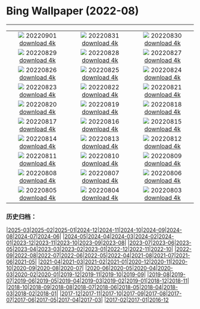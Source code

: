 # Bing Wallpaper (2022-08)
**************
| | | |
|:-:|:-:|:-:|
| ![](https://www.bing.com/th?id=OHR.WildlifeCrossing_ZH-CN1493053695_1920x1080.jpg) 20220901 [download 4k](https://www.bing.com/th?id=OHR.WildlifeCrossing_ZH-CN1493053695_UHD.jpg) | ![](https://www.bing.com/th?id=OHR.BlueLinckia_ZH-CN1103817183_1920x1080.jpg) 20220831 [download 4k](https://www.bing.com/th?id=OHR.BlueLinckia_ZH-CN1103817183_UHD.jpg) | ![](https://www.bing.com/th?id=OHR.Migliarino_ZH-CN0744250844_1920x1080.jpg) 20220830 [download 4k](https://www.bing.com/th?id=OHR.Migliarino_ZH-CN0744250844_UHD.jpg) |
| ![](https://www.bing.com/th?id=OHR.EstoniaBaltic_ZH-CN0314555299_1920x1080.jpg) 20220829 [download 4k](https://www.bing.com/th?id=OHR.EstoniaBaltic_ZH-CN0314555299_UHD.jpg) | ![](https://www.bing.com/th?id=OHR.BeardedTit_ZH-CN0065279700_1920x1080.jpg) 20220828 [download 4k](https://www.bing.com/th?id=OHR.BeardedTit_ZH-CN0065279700_UHD.jpg) | ![](https://www.bing.com/th?id=OHR.MSHV_ZH-CN9630204701_1920x1080.jpg) 20220827 [download 4k](https://www.bing.com/th?id=OHR.MSHV_ZH-CN9630204701_UHD.jpg) |
| ![](https://www.bing.com/th?id=OHR.PeljesacWind_ZH-CN9299214248_1920x1080.jpg) 20220826 [download 4k](https://www.bing.com/th?id=OHR.PeljesacWind_ZH-CN9299214248_UHD.jpg) | ![](https://www.bing.com/th?id=OHR.CascadesNP_ZH-CN1830542356_1920x1080.jpg) 20220825 [download 4k](https://www.bing.com/th?id=OHR.CascadesNP_ZH-CN1830542356_UHD.jpg) | ![](https://www.bing.com/th?id=OHR.MarinaDaGloria_ZH-CN6894795645_1920x1080.jpg) 20220824 [download 4k](https://www.bing.com/th?id=OHR.MarinaDaGloria_ZH-CN6894795645_UHD.jpg) |
| ![](https://www.bing.com/th?id=OHR.MentonFrance_ZH-CN5849270429_1920x1080.jpg) 20220823 [download 4k](https://www.bing.com/th?id=OHR.MentonFrance_ZH-CN5849270429_UHD.jpg) | ![](https://www.bing.com/th?id=OHR.TenderMoment_ZH-CN5447705408_1920x1080.jpg) 20220822 [download 4k](https://www.bing.com/th?id=OHR.TenderMoment_ZH-CN5447705408_UHD.jpg) | ![](https://www.bing.com/th?id=OHR.CostadaMorte_ZH-CN5219249535_1920x1080.jpg) 20220821 [download 4k](https://www.bing.com/th?id=OHR.CostadaMorte_ZH-CN5219249535_UHD.jpg) |
| ![](https://www.bing.com/th?id=OHR.BearProof_ZH-CN4950171791_1920x1080.jpg) 20220820 [download 4k](https://www.bing.com/th?id=OHR.BearProof_ZH-CN4950171791_UHD.jpg) | ![](https://www.bing.com/th?id=OHR.PenzancePool_ZH-CN4493022613_1920x1080.jpg) 20220819 [download 4k](https://www.bing.com/th?id=OHR.PenzancePool_ZH-CN4493022613_UHD.jpg) | ![](https://www.bing.com/th?id=OHR.SourHerring_ZH-CN4136738467_1920x1080.jpg) 20220818 [download 4k](https://www.bing.com/th?id=OHR.SourHerring_ZH-CN4136738467_UHD.jpg) |
| ![](https://www.bing.com/th?id=OHR.AquarioNatural_ZH-CN3886634374_1920x1080.jpg) 20220817 [download 4k](https://www.bing.com/th?id=OHR.AquarioNatural_ZH-CN3886634374_UHD.jpg) | ![](https://www.bing.com/th?id=OHR.GreatWhiteRoller_ZH-CN1541809088_1920x1080.jpg) 20220816 [download 4k](https://www.bing.com/th?id=OHR.GreatWhiteRoller_ZH-CN1541809088_UHD.jpg) | ![](https://www.bing.com/th?id=OHR.ChittorgarhFort_ZH-CN2955182965_1920x1080.jpg) 20220815 [download 4k](https://www.bing.com/th?id=OHR.ChittorgarhFort_ZH-CN2955182965_UHD.jpg) |
| ![](https://www.bing.com/th?id=OHR.PantherChameleon_ZH-CN2554514270_1920x1080.jpg) 20220814 [download 4k](https://www.bing.com/th?id=OHR.PantherChameleon_ZH-CN2554514270_UHD.jpg) | ![](https://www.bing.com/th?id=OHR.LacMontagnon_ZH-CN8301464080_1920x1080.jpg) 20220813 [download 4k](https://www.bing.com/th?id=OHR.LacMontagnon_ZH-CN8301464080_UHD.jpg) | ![](https://www.bing.com/th?id=OHR.AmboseliElephants_ZH-CN2078609290_1920x1080.jpg) 20220812 [download 4k](https://www.bing.com/th?id=OHR.AmboseliElephants_ZH-CN2078609290_UHD.jpg) |
| ![](https://www.bing.com/th?id=OHR.MtTsubakuro_ZH-CN0305525340_1920x1080.jpg) 20220811 [download 4k](https://www.bing.com/th?id=OHR.MtTsubakuro_ZH-CN0305525340_UHD.jpg) | ![](https://www.bing.com/th?id=OHR.AnniversaryJTNP_ZH-CN9974030692_1920x1080.jpg) 20220810 [download 4k](https://www.bing.com/th?id=OHR.AnniversaryJTNP_ZH-CN9974030692_UHD.jpg) | ![](https://www.bing.com/th?id=OHR.CuevaManos_ZH-CN8900667928_1920x1080.jpg) 20220809 [download 4k](https://www.bing.com/th?id=OHR.CuevaManos_ZH-CN8900667928_UHD.jpg) |
| ![](https://www.bing.com/th?id=OHR.EsPantaleu_ZH-CN8612029580_1920x1080.jpg) 20220808 [download 4k](https://www.bing.com/th?id=OHR.EsPantaleu_ZH-CN8612029580_UHD.jpg) | ![](https://www.bing.com/th?id=OHR.theBeginningofAutumn2022_ZH-CN9413449297_1920x1080.jpg) 20220807 [download 4k](https://www.bing.com/th?id=OHR.theBeginningofAutumn2022_ZH-CN9413449297_UHD.jpg) | ![](https://www.bing.com/th?id=OHR.SFSaltFlats_ZH-CN7261637239_1920x1080.jpg) 20220806 [download 4k](https://www.bing.com/th?id=OHR.SFSaltFlats_ZH-CN7261637239_UHD.jpg) |
| ![](https://www.bing.com/th?id=OHR.MilitaryTattoo_ZH-CN0302287210_1920x1080.jpg) 20220805 [download 4k](https://www.bing.com/th?id=OHR.MilitaryTattoo_ZH-CN0302287210_UHD.jpg) | ![](https://www.bing.com/th?id=OHR.QiXiFestival2022_ZH-CN2628111266_1920x1080.jpg) 20220804 [download 4k](https://www.bing.com/th?id=OHR.QiXiFestival2022_ZH-CN2628111266_UHD.jpg) | ![](https://www.bing.com/th?id=OHR.RedneckedGrebe_ZH-CN6036749974_1920x1080.jpg) 20220803 [download 4k](https://www.bing.com/th?id=OHR.RedneckedGrebe_ZH-CN6036749974_UHD.jpg) |

### 历史归档：

|[2025-03](/../2025-03/2025-03.md)|[2025-02](/../2025-02/2025-02.md)|[2025-01](/../2025-01/2025-01.md)|[2024-12](/../2024-12/2024-12.md)|[2024-11](/../2024-11/2024-11.md)|[2024-10](/../2024-10/2024-10.md)|[2024-09](/../2024-09/2024-09.md)|[2024-08](/../2024-08/2024-08.md)|[2024-07](/../2024-07/2024-07.md)|[2024-06](/../2024-06/2024-06.md)|
|[2024-05](/../2024-05/2024-05.md)|[2024-04](/../2024-04/2024-04.md)|[2024-03](/../2024-03/2024-03.md)|[2024-02](/../2024-02/2024-02.md)|[2024-01](/../2024-01/2024-01.md)|[2023-12](/../2023-12/2023-12.md)|[2023-11](/../2023-11/2023-11.md)|[2023-10](/../2023-10/2023-10.md)|[2023-09](/../2023-09/2023-09.md)|[2023-08](/../2023-08/2023-08.md)|
|[2023-07](/../2023-07/2023-07.md)|[2023-06](/../2023-06/2023-06.md)|[2023-05](/../2023-05/2023-05.md)|[2023-04](/../2023-04/2023-04.md)|[2023-03](/../2023-03/2023-03.md)|[2023-02](/../2023-02/2023-02.md)|[2023-01](/../2023-01/2023-01.md)|[2022-12](/../2022-12/2022-12.md)|[2022-11](/../2022-11/2022-11.md)|[2022-10](/../2022-10/2022-10.md)|
|[2022-09](/../2022-09/2022-09.md)|[2022-08](/2022-08.md)|[2022-07](/../2022-07/2022-07.md)|[2022-06](/../2022-06/2022-06.md)|[2022-05](/../2022-05/2022-05.md)|[2022-04](/../2022-04/2022-04.md)|[2021-08](/../2021-08/2021-08.md)|[2021-07](/../2021-07/2021-07.md)|[2021-06](/../2021-06/2021-06.md)|[2021-05](/../2021-05/2021-05.md)|
|[2021-04](/../2021-04/2021-04.md)|[2021-03](/../2021-03/2021-03.md)|[2021-02](/../2021-02/2021-02.md)|[2021-01](/../2021-01/2021-01.md)|[2020-12](/../2020-12/2020-12.md)|[2020-11](/../2020-11/2020-11.md)|[2020-10](/../2020-10/2020-10.md)|[2020-09](/../2020-09/2020-09.md)|[2020-08](/../2020-08/2020-08.md)|[2020-07](/../2020-07/2020-07.md)|
|[2020-06](/../2020-06/2020-06.md)|[2020-05](/../2020-05/2020-05.md)|[2020-04](/../2020-04/2020-04.md)|[2020-03](/../2020-03/2020-03.md)|[2020-02](/../2020-02/2020-02.md)|[2020-01](/../2020-01/2020-01.md)|[2019-12](/../2019-12/2019-12.md)|[2019-11](/../2019-11/2019-11.md)|[2019-10](/../2019-10/2019-10.md)|[2019-09](/../2019-09/2019-09.md)|
|[2019-08](/../2019-08/2019-08.md)|[2019-07](/../2019-07/2019-07.md)|[2019-06](/../2019-06/2019-06.md)|[2019-05](/../2019-05/2019-05.md)|[2019-04](/../2019-04/2019-04.md)|[2019-03](/../2019-03/2019-03.md)|[2019-02](/../2019-02/2019-02.md)|[2019-01](/../2019-01/2019-01.md)|[2018-12](/../2018-12/2018-12.md)|[2018-11](/../2018-11/2018-11.md)|
|[2018-10](/../2018-10/2018-10.md)|[2018-09](/../2018-09/2018-09.md)|[2018-08](/../2018-08/2018-08.md)|[2018-07](/../2018-07/2018-07.md)|[2018-06](/../2018-06/2018-06.md)|[2018-05](/../2018-05/2018-05.md)|[2018-04](/../2018-04/2018-04.md)|[2018-03](/../2018-03/2018-03.md)|[2018-02](/../2018-02/2018-02.md)|[2018-01](/../2018-01/2018-01.md)|
|[2017-12](/../2017-12/2017-12.md)|[2017-11](/../2017-11/2017-11.md)|[2017-10](/../2017-10/2017-10.md)|[2017-09](/../2017-09/2017-09.md)|[2017-08](/../2017-08/2017-08.md)|[2017-07](/../2017-07/2017-07.md)|[2017-06](/../2017-06/2017-06.md)|[2017-05](/../2017-05/2017-05.md)|[2017-04](/../2017-04/2017-04.md)|[2017-03](/../2017-03/2017-03.md)|
|[2017-02](/../2017-02/2017-02.md)|[2017-01](/../2017-01/2017-01.md)|[2016-12](/../2016-12/2016-12.md)